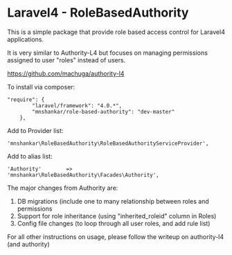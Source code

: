 Laravel4 - RoleBasedAuthority
=============================
This is a simple package that provide role based access control for Laravel4 applications.

It is very similar to Authority-L4 but focuses on managing permissions assigned to 
user "roles" instead of users.

https://github.com/machuga/authority-l4

To install via composer:

```
"require": {
		"laravel/framework": "4.0.*",
		"mnshankar/role-based-authority": "dev-master"
	},
```
Add to Provider list:
```
'mnshankar\RoleBasedAuthority\RoleBasedAuthorityServiceProvider',
```
Add to alias list:
```
'Authority'        => 'mnshankar\RoleBasedAuthority\Facades\Authority',
```

The major changes from Authority are:
1. DB migrations (include one to many relationship between roles and permissions
1. Support for role inheritance (using "inherited_roleid" column in Roles)
1. Config file changes (to loop through all user roles, and add rule list)

For all other instructions on usage, please follow the writeup on authority-l4 (and authority)
